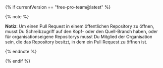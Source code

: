 {% if currentVersion == "free-pro-team@latest" %}

{% note %}

**Notiz**: Um einen Pull Request in einem öffentlichen Repository zu öffnen, musst Du Schreibzugriff auf den Kopf- oder den Quell-Branch haben, oder für organisationseigene Repositorys musst Du Mitglied der Organisation sein, die das Repository besitzt, in dem ein Pull Request zu öffnen ist.

{% endnote %}

{% endif %}
